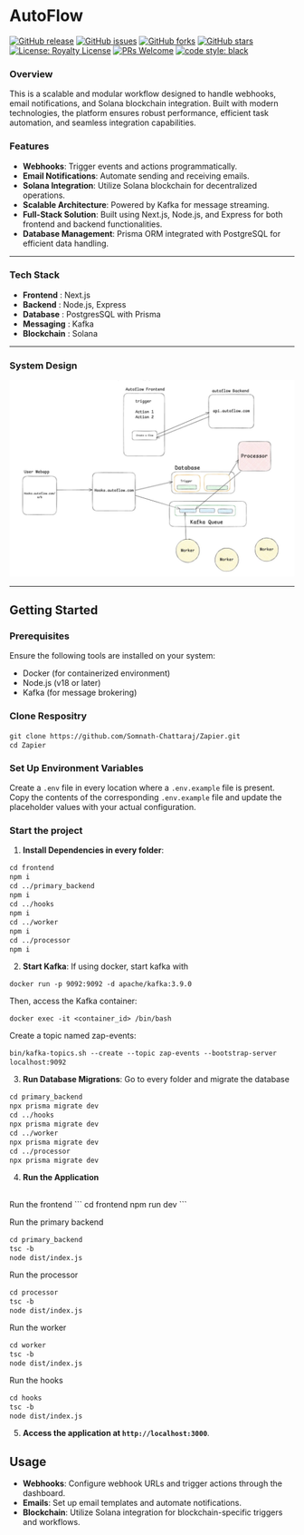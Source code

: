 # AutoFlow
[![GitHub release](https://img.shields.io/github/v/release/Somnath-Chattaraj/Zapier)](https://github.com/Somnath-Chattaraj/Zapier/releases)
[![GitHub issues](https://img.shields.io/github/issues/Somnath-Chattaraj/Zapier)](https://github.com/Somnath-Chattaraj/Zapier/issues)
[![GitHub forks](https://img.shields.io/github/forks/Somnath-Chattaraj/Zapier)](https://github.com/Somnath-Chattaraj/Zapier/network)
[![GitHub stars](https://img.shields.io/github/stars/Somnath-Chattaraj/Zapier)](https://github.com/Somnath-Chattaraj/Zapier/stargazers)
[![License: Royalty License](https://img.shields.io/badge/License-Royalty-blue)](https://github.com/Somnath-Chattaraj/Zapier/blob/master/LICENSE)
[![PRs Welcome](https://img.shields.io/badge/PRs-welcome-brightgreen.svg)](http://makeapullrequest.com)
[![code style: black](https://img.shields.io/badge/code%20style-black-000000.svg)](https://github.com/psf/black)
### **Overview**

This is a scalable and modular workflow designed to handle webhooks, email notifications, and Solana blockchain integration. Built with modern technologies, the platform ensures robust performance, efficient task automation, and seamless integration capabilities.

### **Features**

- **Webhooks**: Trigger events and actions programmatically.
- **Email Notifications**: Automate sending and receiving emails.
- **Solana Integration**: Utilize Solana blockchain for decentralized operations.
- **Scalable Architecture**: Powered by Kafka for message streaming.
- **Full-Stack Solution**: Built using Next.js, Node.js, and Express for both frontend and backend functionalities.
- **Database Management**: Prisma ORM integrated with PostgreSQL for efficient data handling.

---
### **Tech Stack**

- **Frontend** : Next.js
- **Backend** : Node.js, Express
- **Database** : PostgresSQL with Prisma
- **Messaging** : Kafka
- **Blockchain** : Solana

---

### **System Design**
![System Design](frontend/public/image.png)

---

## **Getting Started**

### Prerequisites

Ensure the following tools are installed on your system:

 - Docker (for containerized environment)
 - Node.js (v18 or later)
 - Kafka (for message brokering)

### Clone Respositry
```
git clone https://github.com/Somnath-Chattaraj/Zapier.git
cd Zapier
```

### Set Up Environment Variables

Create a `.env` file in every location where a `.env.example` file is present. Copy the contents of the corresponding `.env.example` file and update the placeholder values with your actual configuration.

### Start the project
1. **Install Dependencies in every folder**:
```
cd frontend
npm i
cd ../primary_backend
npm i
cd ../hooks
npm i
cd ../worker
npm i
cd ../processor
npm i
```
2. **Start Kafka**:
If using docker, start kafka with
```
docker run -p 9092:9092 -d apache/kafka:3.9.0
```  
Then, access the Kafka container:
```
docker exec -it <container_id> /bin/bash
```
Create a topic named zap-events:

```
bin/kafka-topics.sh --create --topic zap-events --bootstrap-server localhost:9092
```

3. **Run Database Migrations**:
    Go to every folder and migrate the database
```
cd primary_backend
npx prisma migrate dev
cd ../hooks
npx prisma migrate dev
cd ../worker
npx prisma migrate dev
cd ../processor
npx prisma migrate dev
```

4. **Run the Application** 
<br/>
Run the frontend 
```
cd frontend
npm run dev
``` 

Run the primary backend

```
cd primary_backend
tsc -b
node dist/index.js
```

Run the processor

```
cd processor
tsc -b
node dist/index.js
```

Run the worker

```
cd worker
tsc -b
node dist/index.js
```

Run the hooks

```
cd hooks
tsc -b
node dist/index.js
```

5. **Access the application at `http://localhost:3000`**.

## Usage
- **Webhooks**: Configure webhook URLs and trigger actions through the dashboard.
- **Emails**: Set up email templates and automate notifications.
- **Blockchain**: Utilize Solana integration for blockchain-specific triggers and workflows.

